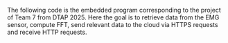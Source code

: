 The following code is the embedded program corresponding to the project of Team 7 from DTAP 2025.
Here the goal is to retrieve data from the EMG sensor, compute FFT, send relevant data to the cloud via HTTPS requests and receive HTTP requests.
